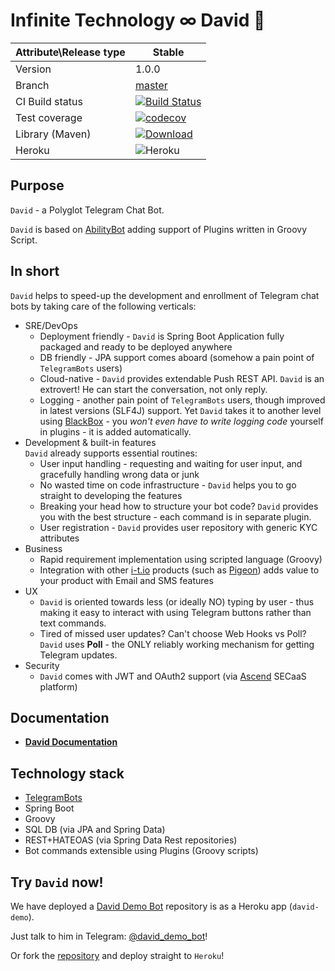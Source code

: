 # Infinite Technology ∞ David 🤖

|Attribute\Release type|Stable|
|----------------------|------|
|Version|1.0.0|
|Branch|[master](https://github.com/INFINITE-TECHNOLOGY/DAVID)|
|CI Build status|[![Build Status](https://travis-ci.com/INFINITE-TECHNOLOGY/DAVID.svg?branch=master)](https://travis-ci.com/INFINITE-TECHNOLOGY/DAVID)|
|Test coverage|[![codecov](https://codecov.io/gh/INFINITE-TECHNOLOGY/DAVID/branch/master/graphs/badge.svg)](https://codecov.io/gh/INFINITE-TECHNOLOGY/DAVID/branch/master/graphs)|
|Library (Maven)|[ ![Download](https://api.bintray.com/packages/infinite-technology/io.i-t/david-app/images/download.svg) ](https://bintray.com/infinite-technology/io.i-t/david-app/_latestVersion)|
|Heroku|![Heroku](https://heroku-badge.herokuapp.com/?app=david-demo&root=/david/unsecured)|

## Purpose

`David` - a Polyglot Telegram Chat Bot.

`David` is based on [AbilityBot](https://github.com/rubenlagus/TelegramBots) adding support of Plugins written in Groovy Script.

## In short

`David` helps to speed-up the development and enrollment of Telegram chat bots by taking care of the following verticals:

- SRE/DevOps
  - Deployment friendly - `David` is Spring Boot Application fully packaged and ready to be deployed anywhere
  - DB friendly - JPA support comes aboard (somehow a pain point of `TelegramBots` users)
  - Cloud-native - `David` provides extendable Push REST API. `David` is an extrovert! He can start the conversation, not only reply.
  - Logging - another pain point of `TelegramBots` users, though improved in latest versions (SLF4J) support. Yet `David` takes it to another level using [BlackBox](https://github.com/INFINITE-TECHNOLOGY/BLACKBOX) - you *won't even have to write logging code* yourself in plugins - it is added automatically.
- Development & built-in features\
    `David` already supports essential routines: 
  - User input handling - requesting and waiting for user input, and gracefully handling wrong data or junk
  - No wasted time on code infrastructure - `David` helps you to go straight to developing the features
  - Breaking your head how to structure your bot code? `David` provides you with the best structure - each command is in separate plugin.
  - User registration - `David` provides user repository with generic KYC attributes
- Business
  - Rapid requirement implementation using scripted language (Groovy)
  - Integration with other [i-t.io](https://i-t.io) products (such as [Pigeon](https://github.com/INFINITE-TECHNOLOGY/PIGEON)) adds value to your product with Email and SMS features
- UX
  - `David` is oriented towards less (or ideally NO) typing by user - thus making it easy to interact with using Telegram buttons rather than text commands.
  - Tired of missed user updates? Can't choose Web Hooks vs Poll? `David` uses **Poll** - the ONLY reliably working mechanism for getting Telegram updates.
- Security
  - `David` comes with JWT and OAuth2 support (via [Ascend](https://github.com/INFINITE-TECHNOLOGY/ASCEND) SECaaS platform)

## Documentation

* [**David Documentation**](https://github.com/INFINITE-TECHNOLOGY/DAVID/wiki)

## Technology stack

* [TelegramBots](https://github.com/rubenlagus/TelegramBots)
* Spring Boot
* Groovy
* SQL DB (via JPA and Spring Data)
* REST+HATEOAS (via Spring Data Rest repositories)
* Bot commands extensible using Plugins (Groovy scripts)

## Try `David` now!

We have deployed a [David Demo Bot](https://github.com/INFINITE-TECHNOLOGY/DAVID_DEMO_PLUGINS) repository is as a Heroku app (`david-demo`).

Just talk to him in Telegram: [@david_demo_bot](https://web.telegram.org/#/im?p=@david_demo_bot)!

Or fork the [repository](https://github.com/INFINITE-TECHNOLOGY/DAVID_DEMO_PLUGINS) and deploy straight to `Heroku`!
